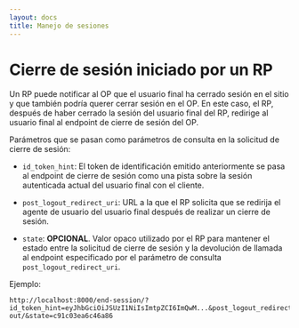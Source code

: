 ```yaml
---
layout: docs
title: Manejo de sesiones
---
```


# Cierre de sesión iniciado por un RP

Un RP puede notificar al OP que el usuario final ha cerrado sesión en el sitio y que también podría querer cerrar sesión en el OP. En este caso, el RP, después de haber cerrado la sesión del usuario final del RP, redirige al usuario final al endpoint de cierre de sesión del OP.

Parámetros que se pasan como parámetros de consulta en la solicitud de cierre de sesión:

* `id_token_hint`: El token de identificación emitido anteriormente se pasa al endpoint de cierre de sesión como una pista sobre la sesión autenticada actual del usuario final con el cliente.

* `post_logout_redirect_uri`: URL a la que el RP solicita que se redirija el agente de usuario del usuario final después de realizar un cierre de sesión.

* `state`: **OPCIONAL**. Valor opaco utilizado por el RP para mantener el estado entre la solicitud de cierre de sesión y la devolución de llamada al endpoint especificado por el parámetro de consulta `post_logout_redirect_uri`.

Ejemplo:

```
http://localhost:8000/end-session/?id_token_hint=eyJhbGciOiJSUzI1NiIsImtpZCI6ImQwM...&post_logout_redirect_uri=http://rp.example.com/logged-out/&state=c91c03ea6c46a86
```
